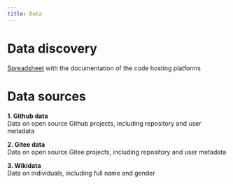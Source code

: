 ```yaml
---
title: Data
---
```


# Data discovery

[Spreadsheet](https://docs.google.com/spreadsheets/d/19ZBcg8-qJsa9r1BRGXxtcOKfaXgZ24aSDY_HxdfikJ0/edit) with the documentation of the code hosting platforms

# Data sources

**1. Github data** <br />
Data on open source Github projects, including repository and user metadata

**2. Gitee data** <br />
Data on open source Gitee projects, including repository and user metadata

**3. Wikidata** <br />
Data on individuals, including full name and gender
